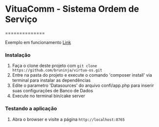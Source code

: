 # VituaComm - Sistema Ordem de Serviço
==============

Exemplo em funcionamento [Link](http://prototipourl.esy.es/)

### Instalação

1. Faça o clone deste projeto com `git clone https://github.com/bruninja/virtua-os.git`
2. Entre na pasta do projeto e execute o comando 'composer install' via terminal para instalar as dependências
3. Edite o parametro 'Datasources' do arquivo confi/app.php para inserir suas configurações de Banco de Dados
3. Execute no terminal bin/cake server

### Testando a aplicação

1. Abra o browser e visite a página `http://localhost:8765`
